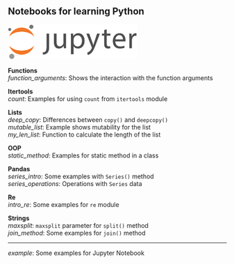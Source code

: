 ## Notebooks for learning Python

<img src="img/splash.png" style="height:80px">

**Functions**  
*function_arguments*: Shows the interaction with the function arguments  

**Itertools**  
*count*: Examples for using `count` from `itertools` module  

**Lists**  
*deep_copy*: Differences between `copy()` and `deepcopy()`  
*mutable_list*: Example shows mutability for the list  
*my_len_list*: Function to calculate the length of the list  

**OOP**  
*static_method*: Examples for static method in a class  

**Pandas**  
*series_intro*: Some examples with `Series()` method  
*series_operations*: Operations with `Series` data  

**Re**  
*intro_re*: Some examples for `re` module  

**Strings**  
*maxsplit*: `maxsplit` parameter for `split()` method  
*join_method*: Some examples for `join()` method  

___
*example*: Some examples for Jupyter Notebook 
